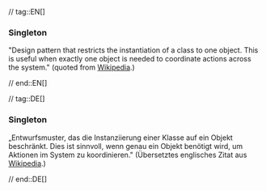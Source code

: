 // tag::EN[]
### Singleton

"Design pattern that restricts the instantiation of a class to one object. This is useful when exactly one object is needed to coordinate actions across the system." (quoted from [Wikipedia](https://en.wikipedia.org/wiki/Singleton_pattern).)


// end::EN[]

// tag::DE[]
### Singleton

„Entwurfsmuster, das die Instanziierung einer Klasse auf ein Objekt
beschränkt. Dies ist sinnvoll, wenn genau ein
Objekt benötigt wird, um Aktionen im System zu koordinieren."
(Übersetztes englisches Zitat aus
[Wikipedia](https://en.wikipedia.org/wiki/Singleton_pattern).)



// end::DE[]

